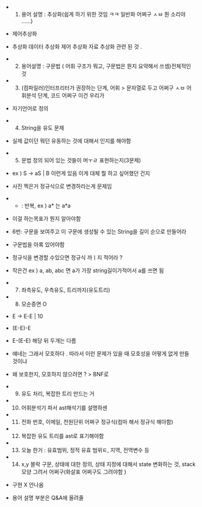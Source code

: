 - 1. 용어 설명 : 추상화(쉽게 하기 위한 것임 ㅋㅋ 일반화 어쩌구 ㅅㅂ 뭔 소리야 ......)

- 제어추상화

- 추상화 데이터 추상화 제어 추상화 자료 추상화 관련 된 것 .
- 2. 용어설명 : 구문법 ( 어휘 구조가 뭐고, 구문법은 뭔지 요약해서 쓰셈)전체적인것
- 3. (컴파일러)인터프리터가 권장하는 단계, 어휘 > 문자열로 두고 어쩌구 ㅅㅂ 어휘분석 단계, 코드 어쩌구 이건 우리가

- 자기언어로 정의

- 4. String을 유도 문제

- 실제 값이던 뭐던 유동하는 것에 대해서 인지를 해야함

- 5. 문법 정의 되어 있는 것들이 머ㅜㄹ 표현하는지(3문제)

- ex ) S -> aS | B 이런게 있음 이게 대체 뭘 하고 싶어했던 건지
- 사진 찍은거 정규식으로 변경하라는게 문제임
- * : 반복, ex ) a* 는 a*a
- 이걸 하는목표가 뭔지 알아야함

- 6번: 구문을 보여주고 이 구문에 생성될 수 있는 String을 길이 순으로 만들어라

- 구문법을 아록 있어야함
- 정규식을 변경할 수있으면 정규식 까ㅣ지 적어라 ?
- 작은건 ex ) a, ab, abc 면 a가 가장 string길이가적어서 a를 쓰면 됨

- 7. 좌측유도, 우측유도, 트리까지(유도트리)
- 8. 모순증면 O

- E -> E-E | 10
- (E-E)-E
- E-(E-E) 해당 뒤 두개는 다름
- 얘네는 그래서 모호하다 . 따라서 이런 문제가 있을 때 모호성을 어떻게 없게 만들 것이냐
- 왜 보호한지, 모호하지 않으려면 ? > BNF로

- 9. 유도 처리, 복잡한 트리 만드는 거
- 10. 어휘분석기 파서 ast해석기를 설명하센
- 11. 전화 번호, 이메일, 천원단위 어쩌구 정규식(컴마 해서 정규식 해야함)
- 12. 복잡한 유도 트리를 ast로 표기해야함
- 13. 오늘 한거 : 유효범위, 정적 유효 범위ㅌ, 지역, 전역변수 등
- 14. x,y 블락 구문, 상태에 대한 정의, 상태 지정에 대해서 state 변화하는 것, stack 모양 그려서 어쩌구(화살표 어쩌구도 그려야함 )
- 구현 X 안나옴
- 용어 설명 부분은 Q&A에 올려줄